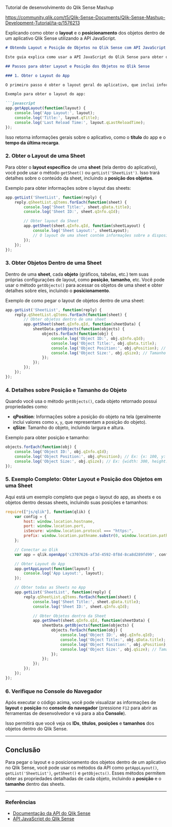 Tutorial de desenvolvimento do Qlik Sense Mashup 

https://community.qlik.com/t5/Qlik-Sense-Documents/Qlik-Sense-Mashup-Development-Tutorial/ta-p/1576213

Explicando como obter o **layout** e o **posicionamento** dos objetos dentro de um aplicativo Qlik Sense utilizando a API JavaScript.

```markdown
# Obtendo Layout e Posição de Objetos no Qlik Sense com API JavaScript

Este guia explica como usar a API JavaScript do Qlik Sense para obter o layout e o posicionamento dos objetos dentro de um aplicativo, incluindo gráficos, tabelas e outros tipos de objetos. Você pode usar essa abordagem para acessar o layout de um app, obter o layout de uma sheet específica e recuperar as informações de posicionamento e tamanho de cada objeto dentro de uma sheet.

## Passos para obter Layout e Posição dos Objetos no Qlik Sense

### 1. Obter o Layout do App

O primeiro passo é obter o layout geral do aplicativo, que inclui informações sobre a estrutura e a configuração do app.

Exemplo para obter o layout do app:

```javascript
app.getAppLayout(function(layout) {
    console.log('App Layout:', layout);
    console.log('Title:', layout.qTitle);
    console.log('Last Reload Time:', layout.qLastReloadTime);
});
```

Isso retorna informações gerais sobre o aplicativo, como o **título** do app e o **tempo da última recarga**.

### 2. Obter o Layout de uma Sheet

Para obter o **layout específico** de uma **sheet** (tela dentro do aplicativo), você pode usar o método `getSheet()` ou `getList('SheetList')`. Isso trará detalhes sobre o conteúdo da sheet, incluindo a **posição dos objetos**.

Exemplo para obter informações sobre o layout das sheets:

```javascript
app.getList('SheetList', function(reply) {
    reply.qSheetList.qItems.forEach(function(sheet) {
        console.log('Sheet Title:', sheet.qData.title);
        console.log('Sheet ID:', sheet.qInfo.qId);

        // Obter layout da Sheet
        app.getSheet(sheet.qInfo.qId, function(sheetLayout) {
            console.log('Sheet Layout:', sheetLayout);
            // O layout de uma sheet contém informações sobre a disposição dos objetos dentro dela.
        });
    });
});
```

### 3. Obter Objetos Dentro de uma Sheet

Dentro de uma **sheet**, cada **objeto** (gráficos, tabelas, etc.) tem suas próprias configurações de layout, como **posição**, **tamanho**, etc. Você pode usar o método `getObjects()` para acessar os objetos de uma sheet e obter detalhes sobre eles, incluindo o **posicionamento**.

Exemplo de como pegar o layout de objetos dentro de uma sheet:

```javascript
app.getList('SheetList', function(reply) {
    reply.qSheetList.qItems.forEach(function(sheet) {
        // Obter objetos dentro de uma sheet
        app.getSheet(sheet.qInfo.qId, function(sheetData) {
            sheetData.getObjects(function(objects) {
                objects.forEach(function(obj) {
                    console.log('Object ID:', obj.qInfo.qId);
                    console.log('Object Title:', obj.qData.title);
                    console.log('Object Position:', obj.qPosition); // Posição do objeto
                    console.log('Object Size:', obj.qSize); // Tamanho do objeto
                });
            });
        });
    });
});
```

### 4. Detalhes sobre Posição e Tamanho do Objeto

Quando você usa o método `getObjects()`, cada objeto retornado possui propriedades como:

- **qPosition**: Informações sobre a posição do objeto na tela (geralmente inclui valores como `x`, `y`, que representam a posição do objeto).
- **qSize**: Tamanho do objeto, incluindo largura e altura.

Exemplo para obter posição e tamanho:

```javascript
objects.forEach(function(obj) {
    console.log('Object ID:', obj.qInfo.qId);
    console.log('Object Position:', obj.qPosition); // Ex: {x: 100, y: 200}
    console.log('Object Size:', obj.qSize); // Ex: {width: 300, height: 200}
});
```

### 5. Exemplo Completo: Obter Layout e Posição dos Objetos em uma Sheet

Aqui está um exemplo completo que pega o layout do app, as sheets e os objetos dentro dessas sheets, incluindo suas posições e tamanhos:

```javascript
require(["js/qlik"], function(qlik) {
    var config = {
        host: window.location.hostname,
        port: window.location.port,
        isSecure: window.location.protocol === "https:",
        prefix: window.location.pathname.substr(0, window.location.pathname.toLowerCase().lastIndexOf("/extensions") + 1)
    };

    // Conectar ao Qlik
    var app = qlik.openApp('c3707626-af3d-4592-8f8d-8ca8d289fd99', config); // Use o ID do app

    // Obter Layout do App
    app.getAppLayout(function(layout) {
        console.log('App Layout:', layout);
    });

    // Obter todas as Sheets no App
    app.getList('SheetList', function(reply) {
        reply.qSheetList.qItems.forEach(function(sheet) {
            console.log('Sheet Title:', sheet.qData.title);
            console.log('Sheet ID:', sheet.qInfo.qId);

            // Obter Objetos dentro da Sheet
            app.getSheet(sheet.qInfo.qId, function(sheetData) {
                sheetData.getObjects(function(objects) {
                    objects.forEach(function(obj) {
                        console.log('Object ID:', obj.qInfo.qId);
                        console.log('Object Title:', obj.qData.title);
                        console.log('Object Position:', obj.qPosition); // Posição do objeto
                        console.log('Object Size:', obj.qSize); // Tamanho do objeto
                    });
                });
            });
        });
    });
});
```

### 6. Verifique no Console do Navegador

Após executar o código acima, você pode visualizar as informações de **layout** e **posição** no **console do navegador** (pressione `F12` para abrir as ferramentas de desenvolvedor e vá para a aba **Console**).

Isso permitirá que você veja os **IDs**, **títulos**, **posições** e **tamanhos** dos objetos dentro do Qlik Sense.

---

## Conclusão

Para pegar o layout e o posicionamento dos objetos dentro de um aplicativo no Qlik Sense, você pode usar os métodos da API como `getAppLayout()`, `getList('SheetList')`, `getSheet()` e `getObjects()`. Esses métodos permitem obter as propriedades detalhadas de cada objeto, incluindo a **posição** e o **tamanho** dentro das sheets.


---

### Referências

- [Documentação da API do Qlik Sense](https://qlik.dev/)
- [API JavaScript do Qlik Sense](https://qlik.dev/tutorials/getting-started-with-javascript-api)

